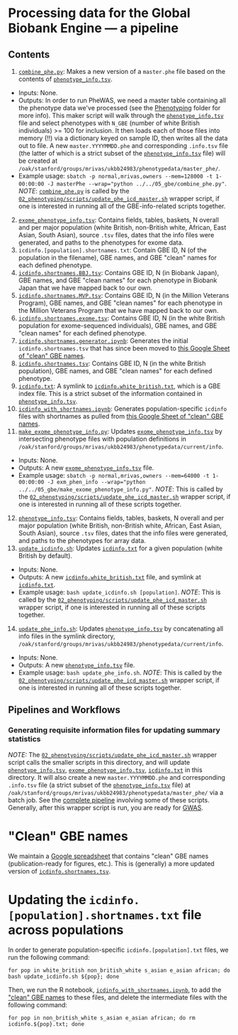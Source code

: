 # Processing data for the Global Biobank Engine — a pipeline

## Contents

1. [`combine_phe.py`](https://github.com/rivas-lab/ukbb-tools/blob/master/05_gbe/combine_phe.py): Makes a new version of a `master.phe` file based on the contents of [`phenotype_info.tsv`](https://github.com/rivas-lab/ukbb-tools/blob/master/05_gbe/phenotype_info.tsv).
- Inputs: None.
- Outputs: In order to run PheWAS, we need a master table containing all the phenotype data we've processed (see the [Phenotyping](https://github.com/rivas-lab/ukbb-tools/blob/master/02_phenotyping/) folder for more info). This maker script will walk through the [`phenotype_info.tsv`](https://github.com/rivas-lab/ukbb-tools/blob/master/05_gbe/phenotype_info.tsv) file and select phenotypes with `N_GBE` (number of white British individuals) >= 100 for inclusion. It then loads each of those files into memory (!!) via a dictionary keyed on sample ID, then writes all the data out to file. A new `master.YYYYMMDD.phe` and corresponding `.info.tsv` file (the latter of which is a strict subset of the [`phenotype_info.tsv`](https://github.com/rivas-lab/ukbb-tools/blob/master/05_gbe/phenotype_info.tsv) file) will be created at `/oak/stanford/groups/mrivas/ukbb24983/phenotypedata/master_phe/`. 
- Example usage: `sbatch -p normal,mrivas,owners --mem=128000 -t 1-00:00:00 -J masterPhe --wrap="python ../../05_gbe/combine_phe.py"`. *NOTE*: [`combine_phe.py`](https://github.com/rivas-lab/ukbb-tools/blob/master/05_gbe/combine_phe.py) is called by the [`02_phenotyping/scripts/update_phe_icd_master.sh`](https://github.com/rivas-lab/ukbb-tools/blob/master/02_phenotyping/scripts/update_phe_icd_master.sh) wrapper script, if one is interested in running all of the GBE-info-related scripts together.
2. [`exome_phenotype_info.tsv`](https://github.com/rivas-lab/ukbb-tools/blob/master/05_gbe/exome_phenotype_info.tsv):  Contains fields, tables, baskets, N overall and per major population (white British, non-British white, African, East Asian, South Asian), source `.tsv` files, dates that the info files were generated, and paths to the phenotypes for exome data.
3. `icdinfo.[population].shortnames.txt`: Contain GBE ID, N (of the population in the filename), GBE names, and GBE "clean" names for each defined phenotype.
4. [`icdinfo.shortnames.BBJ.tsv`](https://github.com/rivas-lab/ukbb-tools/blob/master/05_gbe/icdinfo.shortnames.BBJ.tsv): Contains GBE ID, N (in Biobank Japan), GBE names, and GBE "clean names" for each phenotype in Biobank Japan that we have mapped back to our own.
5. [`icdinfo.shortnames.MVP.tsv`](https://github.com/rivas-lab/ukbb-tools/blob/master/05_gbe/icdinfo.shortnames.MVP.tsv): Contains GBE ID, N (in the Million Veterans Program), GBE names, and GBE "clean names" for each phenotype in the Million Veterans Program that we have mapped back to our own.
6. [`icdinfo.shortnames.exome.tsv`](https://github.com/rivas-lab/ukbb-tools/blob/master/05_gbe/icdinfo.shortnames.exome.tsv): Contains GBE ID, N (in the white British population for exome-sequenced individuals), GBE names, and GBE "clean names" for each defined phenotype.
7. [`icdinfo.shortnames.generator.ipynb`](https://github.com/rivas-lab/ukbb-tools/blob/master/05_gbe/icdinfo.shortnames.generator.ipynb): Generates the initial `icdinfo.shortnames.tsv` that has since been moved to [this Google Sheet of "clean" GBE names](http://bit.ly/GBE_names).
8. [`icdinfo.shortnames.tsv`](https://github.com/rivas-lab/ukbb-tools/blob/master/05_gbe/icdinfo.shortnames.tsv): Contains GBE ID, N (in the white British population), GBE names, and GBE "clean names" for each defined phenotype.
9. [`icdinfo.txt`](https://github.com/rivas-lab/ukbb-tools/blob/master/05_gbe/icdinfo.white_british.txt): A symlink to [`icdinfo.white_british.txt`](https://github.com/rivas-lab/ukbb-tools/blob/master/05_gbe/icdinfo.white_british.txt), which is a GBE index file. This is a strict subset of the information contained in [`phenotype_info.tsv`](https://github.com/rivas-lab/ukbb-tools/blob/master/05_gbe/phenotype_info.tsv).
10. [`icdinfo_with_shortnames.ipynb`](https://github.com/rivas-lab/ukbb-tools/blob/master/05_gbe/icdinfo_with_shortnames.ipynb): Generates population-specific `icdinfo` files with shortnames as pulled from [this Google Sheet of "clean" GBE names](http://bit.ly/GBE_names).
11. [`make_exome_phenotype_info.py`](https://github.com/rivas-lab/ukbb-tools/blob/master/05_gbe/make_exome_phenotype_info.py): Updates [`exome_phenotype_info.tsv`](https://github.com/rivas-lab/ukbb-tools/blob/master/05_gbe/exome_phenotype_info.tsv) by intersecting phenotype files with population definitions in `/oak/stanford/groups/mrivas/ukbb24983/phenotypedata/current/info`.
- Inputs: None.
- Outputs: A new [`exome_phenotype_info.tsv`](https://github.com/rivas-lab/ukbb-tools/blob/master/05_gbe/exome_phenotype_info.tsv) file.
- Example usage: `sbatch -p normal,mrivas,owners --mem=64000 -t 1-00:00:00 -J exm_phen_info --wrap="python ../../05_gbe/make_exome_phenotype_info.py"`. *NOTE*: This is called by the [`02_phenotyping/scripts/update_phe_icd_master.sh`](https://github.com/rivas-lab/ukbb-tools/blob/master/02_phenotyping/scripts/update_phe_icd_master.sh) wrapper script, if one is interested in running all of these scripts together.
12. [`phenotype_info.tsv`](https://github.com/rivas-lab/ukbb-tools/blob/master/05_gbe/phenotype_info.tsv): Contains fields, tables, baskets, N overall and per major population (white British, non-British white, African, East Asian, South Asian), source `.tsv` files, dates that the info files were generated, and paths to the phenotypes for array data.
13. [`update_icdinfo.sh`](https://github.com/rivas-lab/ukbb-tools/blob/master/05_gbe/update_icdinfo.sh): Updates [`icdinfo.txt`](https://github.com/rivas-lab/ukbb-tools/blob/master/05_gbe/icdinfo.white_british.txt) for a given population (white British by default).
- Inputs: None.
- Outputs: A new [`icdinfo.white_british.txt`](https://github.com/rivas-lab/ukbb-tools/blob/master/05_gbe/icdinfo.white_british.txt) file, and symlink at [`icdinfo.txt`](https://github.com/rivas-lab/ukbb-tools/blob/master/05_gbe/icdinfo.white_british.txt).
- Example usage: `bash update_icdinfo.sh [population]`. *NOTE*: This is called by the [`02_phenotyping/scripts/update_phe_icd_master.sh`](https://github.com/rivas-lab/ukbb-tools/blob/master/02_phenotyping/scripts/update_phe_icd_master.sh) wrapper script, if one is interested in running all of these scripts together.
14. [`update_phe_info.sh`](https://github.com/rivas-lab/ukbb-tools/blob/master/05_gbe/update_phe_info.sh): Updates [`phenotype_info.tsv`](https://github.com/rivas-lab/ukbb-tools/blob/master/05_gbe/phenotype_info.tsv) by concatenating all info files in the symlink directory, `/oak/stanford/groups/mrivas/ukbb24983/phenotypedata/current/info`.
- Inputs: None.
- Outputs: A new [`phenotype_info.tsv`](https://github.com/rivas-lab/ukbb-tools/blob/master/05_gbe/phenotype_info.tsv) file.
- Example usage: `bash update_phe_info.sh`. *NOTE*: This is called by the [`02_phenotyping/scripts/update_phe_icd_master.sh`](https://github.com/rivas-lab/ukbb-tools/blob/master/02_phenotyping/scripts/update_phe_icd_master.sh) wrapper script, if one is interested in running all of these scripts together.

## Pipelines and Workflows

### Generating requisite information files for updating summary statistics

*NOTE:* The [`02_phenotyping/scripts/update_phe_icd_master.sh`](https://github.com/rivas-lab/ukbb-tools/blob/master/02_phenotyping/scripts/update_phe_icd_master.sh) wrapper script calls the smaller scripts in this directory, and will update [`phenotype_info.tsv`](https://github.com/rivas-lab/ukbb-tools/blob/master/05_gbe/phenotype_info.tsv), [`exome_phenotype_info.tsv`](https://github.com/rivas-lab/ukbb-tools/blob/master/05_gbe/exome_phenotype_info.tsv), [`icdinfo.txt`](https://github.com/rivas-lab/ukbb-tools/blob/master/05_gbe/icdinfo.txt) in this directory. It will also create a new `master.YYYYMMDD.phe` and corresponding `.info.tsv` file (a strict subset of the [`phenotype_info.tsv`](https://github.com/rivas-lab/ukbb-tools/blob/master/05_gbe/phenotype_info.tsv) file) at `/oak/stanford/groups/mrivas/ukbb24983/phenotypedata/master_phe/` via a batch job. See the [complete pipeline](https://github.com/rivas-lab/ukbb-tools/tree/master/02_phenotyping#generating-and-updating-phenotypes-and-summary-statistics) involving some of these scripts. Generally, after this wrapper script is run, you are ready for [GWAS](https://github.com/rivas-lab/ukbb-tools/tree/master/04_gwas).

# "Clean" GBE names

We maintain a [Google spreadsheet](http://bit.ly/GBE_names) that contains "clean" GBE names (publication-ready for figures, etc.). This is (generally) a more updated version of [`icdinfo.shortnames.tsv`](https://github.com/rivas-lab/ukbb-tools/blob/master/05_gbe/icdinfo.shortnames.tsv).

# Updating the `icdinfo.[population].shortnames.txt` file across populations

In order to generate population-specific `icdinfo.[population].txt` files, we run the following command:

```{bash}
for pop in white_british non_british_white s_asian e_asian african; do bash update_icdinfo.sh ${pop}; done
```

Then, we run the R notebook, [`icdinfo_with_shortnames.ipynb`](https://github.com/rivas-lab/ukbb-tools/blob/master/05_gbe/icdinfo_with_shortnames.ipynb), to add the ["clean" GBE names](https://github.com/rivas-lab/ukbb-tools/blob/master/05_gbe#clean-GBE-names) to these files, and delete the intermediate files with the following command:

```{bash}
for pop in non_british_white s_asian e_asian african; do rm icdinfo.${pop}.txt; done
```
